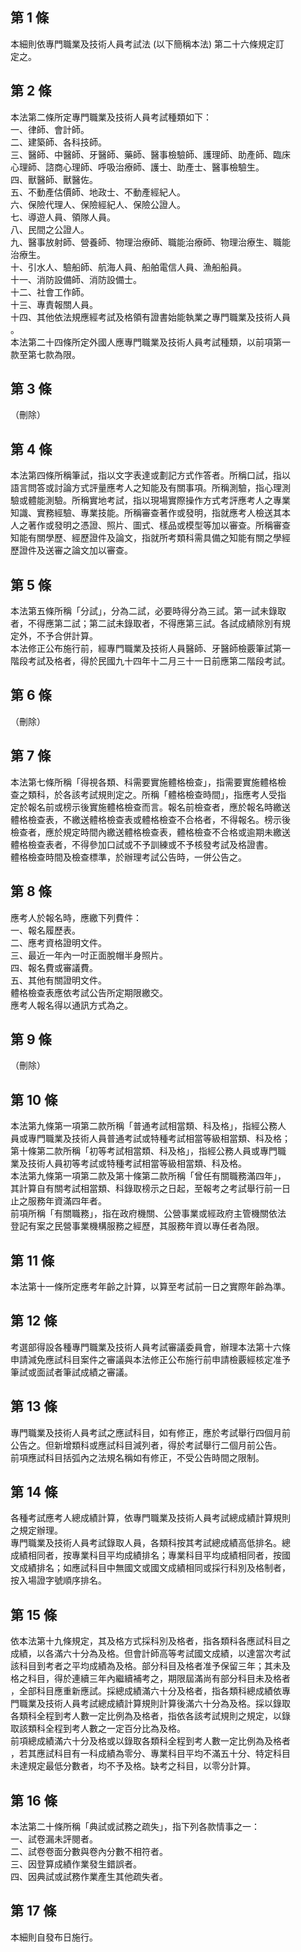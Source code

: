 第 1 條
-------
本細則依專門職業及技術人員考試法 (以下簡稱本法) 第二十六條規定訂  
定之。

第 2 條
-------
本法第二條所定專門職業及技術人員考試種類如下：  
一、律師、會計師。  
二、建築師、各科技師。  
三、醫師、中醫師、牙醫師、藥師、醫事檢驗師、護理師、助產師、臨床  
    心理師、諮商心理師、呼吸治療師、護士、助產士、醫事檢驗生。  
四、獸醫師、獸醫佐。  
五、不動產估價師、地政士、不動產經紀人。  
六、保險代理人、保險經紀人、保險公證人。  
七、導遊人員、領隊人員。  
八、民間之公證人。  
九、醫事放射師、營養師、物理治療師、職能治療師、物理治療生、職能  
    治療生。  
十、引水人、驗船師、航海人員、船舶電信人員、漁船船員。  
十一、消防設備師、消防設備士。  
十二、社會工作師。  
十三、專責報關人員。  
十四、其他依法規應經考試及格領有證書始能執業之專門職業及技術人員  
      。  
本法第二十四條所定外國人應專門職業及技術人員考試種類，以前項第一  
款至第七款為限。

第 3 條
-------
（刪除）

第 4 條
-------
本法第四條所稱筆試，指以文字表達或劃記方式作答者。所稱口試，指以  
語言問答或討論方式評量應考人之知能及有關事項。所稱測驗，指心理測  
驗或體能測驗。所稱實地考試，指以現場實際操作方式考評應考人之專業  
知識、實務經驗、專業技能。所稱審查著作或發明，指就應考人檢送其本  
人之著作或發明之憑證、照片、圖式、樣品或模型等加以審查。所稱審查  
知能有關學歷、經歷證件及論文，指就所考類科需具備之知能有關之學經  
歷證件及送審之論文加以審查。

第 5 條
-------
本法第五條所稱「分試」，分為二試，必要時得分為三試。第一試未錄取  
者，不得應第二試；第二試未錄取者，不得應第三試。各試成績除別有規  
定外，不予合併計算。  
本法修正公布施行前，經專門職業及技術人員醫師、牙醫師檢覈筆試第一  
階段考試及格者，得於民國九十四年十二月三十一日前應第二階段考試。

第 6 條
-------
（刪除）

第 7 條
-------
本法第七條所稱「得視各類、科需要實施體格檢查」，指需要實施體格檢  
查之類科，於各該考試規則定之。所稱「體格檢查時間」，指應考人受指  
定於報名前或榜示後實施體格檢查而言。報名前檢查者，應於報名時繳送  
體格檢查表，不繳送體格檢查表或體格檢查不合格者，不得報名。榜示後  
檢查者，應於規定時間內繳送體格檢查表，體格檢查不合格或逾期未繳送  
體格檢查表者，不得參加口試或不予訓練或不予核發考試及格證書。  
體格檢查時間及檢查標準，於辦理考試公告時，一併公告之。

第 8 條
-------
應考人於報名時，應繳下列費件：  
一、報名履歷表。  
二、應考資格證明文件。  
三、最近一年內一吋正面脫帽半身照片。  
四、報名費或審議費。  
五、其他有關證明文件。  
體格檢查表應依考試公告所定期限繳交。  
應考人報名得以通訊方式為之。

第 9 條
-------
（刪除）

第 10 條
--------
本法第九條第一項第二款所稱「普通考試相當類、科及格」，指經公務人  
員或專門職業及技術人員普通考試或特種考試相當等級相當類、科及格；  
第十條第二款所稱「初等考試相當類、科及格」，指經公務人員或專門職  
業及技術人員初等考試或特種考試相當等級相當類、科及格。  
本法第九條第一項第二款及第十條第二款所稱「曾任有關職務滿四年」，  
其計算自有關考試相當類、科錄取榜示之日起，至報考之考試舉行前一日  
止之服務年資滿四年者。  
前項所稱「有關職務」，指在政府機關、公營事業或經政府主管機關依法  
登記有案之民營事業機構服務之經歷，其服務年資以專任者為限。

第 11 條
--------
本法第十一條所定應考年齡之計算，以算至考試前一日之實際年齡為準。

第 12 條
--------
考選部得設各種專門職業及技術人員考試審議委員會，辦理本法第十六條  
申請減免應試科目案件之審議與本法修正公布施行前申請檢覈經核定准予  
筆試或面試者筆試成績之審議。

第 13 條
--------
專門職業及技術人員考試之應試科目，如有修正，應於考試舉行四個月前  
公告之。但新增類科或應試科目減列者，得於考試舉行二個月前公告。  
前項應試科目括弧內之法規名稱如有修正，不受公告時間之限制。

第 14 條
--------
各種考試應考人總成績計算，依專門職業及技術人員考試總成績計算規則  
之規定辦理。  
專門職業及技術人員考試錄取人員，各類科按其考試總成績高低排名。總  
成績相同者，按專業科目平均成績排名；專業科目平均成績相同者，按國  
文成績排名；如應試科目中無國文或國文成績相同或採行科別及格制者，  
按入場證字號順序排名。

第 15 條
--------
依本法第十九條規定，其及格方式採科別及格者，指各類科各應試科目之  
成績，以各滿六十分為及格。但會計師高等考試國文成績，以達當次考試  
該科目到考者之平均成績為及格。部分科目及格者准予保留三年；其未及  
格之科目，得於連續三年內繼續補考之，期限屆滿尚有部分科目未及格者  
，全部科目應重新應試。採總成績滿六十分及格者，指各類科總成績依專  
門職業及技術人員考試總成績計算規則計算後滿六十分為及格。採以錄取  
各類科全程到考人數一定比例為及格者，指依各該考試規則之規定，以錄  
取該類科全程到考人數之一定百分比為及格。  
前項總成績滿六十分及格或以錄取各類科全程到考人數一定比例為及格者  
，若其應試科目有一科成績為零分、專業科目平均不滿五十分、特定科目  
未達規定最低分數者，均不予及格。缺考之科目，以零分計算。

第 16 條
--------
本法第二十條所稱「典試或試務之疏失」，指下列各款情事之一：  
一、試卷漏未評閱者。  
二、試卷卷面分數與卷內分數不相符者。  
三、因登算成績作業發生錯誤者。  
四、因典試或試務作業產生其他疏失者。

第 17 條
--------
本細則自發布日施行。

